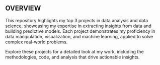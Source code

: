 ## OVERVIEW

This repository highlights my top 3 projects in data analysis and data science, showcasing my expertise in extracting insights from data and building predictive models. Each project demonstrates my proficiency in data manipulation, visualization, and machine learning, applied to solve complex real-world problems.

Explore these projects for a detailed look at my work, including the methodologies, code, and analysis that drive actionable insights.
